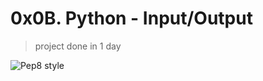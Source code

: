 # 0x0B. Python - Input/Output
>
>project done in 1 day

![Pep8 style](https://img.shields.io/badge/PEP8-style%20guide-green?style=round-square)
